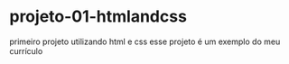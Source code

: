 # projeto-01-htmlandcss
primeiro projeto utilizando html e css
esse projeto é um exemplo do meu currículo
